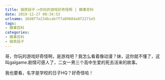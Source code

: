 ```yaml
---
title: 搞笑段子->你玩的游戏好奇怪啊 | 糗事百科
date: 2019-12-27 00:34:53
urlname: 16d8f7e234bcab7ffa09604a9f2271e5
tags: 
- 糗事百科
categories:
- 糗事百科
- 搞笑段子
---
```

哥，你玩的游戏好奇怪啊，是游戏吧？我怎么看着像动漫？妹，这你就不懂了，这叫galgame.剧情可感人了，二女一男三个高中生爱的死去活来的故事。

我也要看，名字是学校的日子HQ？好奇怪哈！



